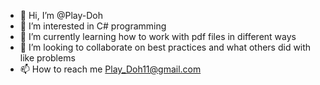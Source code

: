 - 👋 Hi, I’m @Play-Doh
- 👀 I’m interested in C# programming
- 🌱 I’m currently learning how to work with pdf files in different ways
- 💞️ I’m looking to collaborate on best practices and what others did with like problems
- 📫 How to reach me Play_Doh11@gmail.com

<!---
Play-Doh/Play-Doh is a ✨ special ✨ repository because its `README.md` (this file) appears on your GitHub profile.
You can click the Preview link to take a look at your changes.
--->

